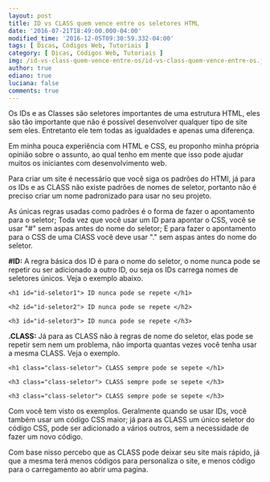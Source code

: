 ```yaml
---
layout: post
title: ID vs CLASS quem vence entre os seletores HTML
date: '2016-07-21T18:49:00.000-04:00'
modified_time: '2016-12-05T09:30:59.332-04:00'
tags: [ Dicas, Códigos Web, Tutoriais ]
category: [ Dicas, Códigos Web, Tutoriais ]
img: /id-vs-class-quem-vence-entre-os/id-vs-class-quem-vence-entre-os.jpg
author: true
ediano: true
luciana: false
comments: true
---
```


Os IDs e as Classes são seletores importantes de uma estrutura HTML, eles são tão importante que não é possível desenvolver qualquer tipo de site sem eles. Entretanto ele tem todas as igualdades e apenas uma diferença.

Em minha pouca experiência com HTML e CSS, eu proponho minha própria opinião sobre o assunto, ao qual tenho em mente que isso pode ajudar muitos os iniciantes com desenvolvimento web.

Para criar um site é necessário que você siga os padrões do HTMl, já para os IDs e as CLASS não existe padrões de nomes de seletor, portanto não é preciso criar um nome padronizado para usar no seu projeto.

As únicas regras usadas como padrões é o forma de fazer o apontamento para o seletor; Toda vez que você usar um ID para apontar o CSS, você se usar "#" sem aspas antes do nome do seletor; E para fazer o apontamento para o CSS de uma ClASS você deve usar "." sem aspas antes do nome do seletor.

**#ID:** A regra básica dos ID é para o nome do seletor, o nome nunca pode se repetir ou ser adicionado a outro ID, ou seja os IDs carrega nomes de seletores únicos. Veja o exemplo abaixo.

    <h1 id="id-seletor1"> ID nunca pode se repete </h1>

    <h2 id="id-seletor2"> ID nunca pode se repete </h2>

    <h3 id="id-seletor3"> ID nunca pode se repete </h3>

**.CLASS:** Já para as CLASS não à regras de nome do seletor, elas pode se repetir sem nem um problema, não importa quantas vezes você tenha usar a mesma CLASS. Veja o exemplo.

    <h1 class="class-seletor"> CLASS sempre pode se sepete </h1>

    <h3 class="class-seletor"> CLASS sempre pode se sepete </h3>

    <h3 class="class-seletor"> CLASS sempre pode se sepete </h3>

Com você tem visto os exemplos. Geralmente quando se usar IDs, você também usar um código CSS maior; já para as CLASS um único seletor do código CSS, pode ser adicionado a vários outros, sem a necessidade de fazer um novo código.

Com base nisso percebo que as CLASS pode deixar seu site mais rápido, já que a mesma terá menos códigos para personaliza o site, e menos código para o carregamento ao abrir uma pagina.
